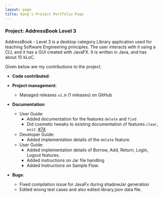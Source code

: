 ```yaml
---
layout: page
title: Kang's Project Portfolio Page
---
```


### Project: AddressBook Level 3

AddressBook - Level 3 is a desktop category Library application used for teaching Software Engineering principles. The user interacts with it using a CLI, and it has a GUI created with JavaFX. It is written in Java, and has about 10 kLoC.

Given below are my contributions to the project.


* **Code contributed**:

* **Project management**:
    * Managed releases `v1.0` (1 releases) on GitHub

* **Documentation**:
    * User Guide:
        * Added documentation for the features `delete` and `find`
        * Did cosmetic tweaks to existing documentation of features `clear`, `exit`: [\#74]()
    * Developer Guide:
        * Added implementation details of the `delete` feature.
    * User Guide:
        * Added implementation details of Borrow, Add, Return, Login, Logout features.
        * Added instructions on Jar file handling
        * Added Instructions on Sample Flow.

* **Bugs**:
    * Fixed compilation issue for JavaFx during shadowJar generation
    * Edited wrong test cases and also edited library.json data file.
